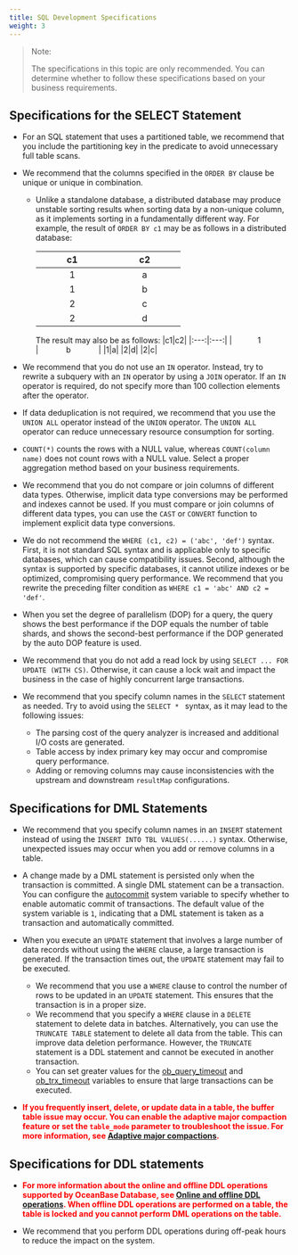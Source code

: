 ```yaml
---
title: SQL Development Specifications
weight: 3
---
```


> Note:
>
> The specifications in this topic are only recommended. You can determine whether to follow these specifications based on your business requirements.

## Specifications for the SELECT Statement

- For an SQL statement that uses a partitioned table, we recommend that you include the partitioning key in the predicate to avoid unnecessary full table scans.

- We recommend that the columns specified in the `ORDER BY` clause be unique or unique in combination.
    - Unlike a standalone database, a distributed database may produce unstable sorting results when sorting data by a non-unique column, as it implements sorting in a fundamentally different way. For example, the result of `ORDER BY c1` may be as follows in a distributed database:

        |c1|c2|
        |:---:|:---:|
        |&emsp;&emsp;&emsp; 1 &emsp;&emsp;&emsp; | &emsp;&emsp;&emsp; a &emsp;&emsp;&emsp;|
        |1|b|
        |2|c|
        |2|d|

        The result may also be as follows:
        |c1|c2|
        |:---:|:---:|
        |&emsp;&emsp;&emsp; 1 &emsp;&emsp;&emsp; | &emsp;&emsp;&emsp; b &emsp;&emsp;&emsp; |
        |1|a|
        |2|d|
        |2|c|

- We recommend that you do not use an `IN` operator. Instead, try to rewrite a subquery with an `IN` operator by using a `JOIN` operator. If an `IN` operator is required, do not specify more than 100 collection elements after the operator.

- If data deduplication is not required, we recommend that you use the ``UNION ALL`` operator instead of the ``UNION`` operator. The ``UNION ALL`` operator can reduce unnecessary resource consumption for sorting.

- <code>COUNT(*)</code> counts the rows with a NULL value, whereas <code>COUNT(column name)</code> does not count rows with a NULL value. Select a proper aggregation method based on your business requirements.

- We recommend that you do not compare or join columns of different data types. Otherwise, implicit data type conversions may be performed and indexes cannot be used. If you must compare or join columns of different data types, you can use the `CAST` or `CONVERT` function to implement explicit data type conversions.

- We do not recommend the `WHERE (c1, c2) = ('abc', 'def')` syntax. First, it is not standard SQL syntax and is applicable only to specific databases, which can cause compatibility issues. Second, although the syntax is supported by specific databases, it cannot utilize indexes or be optimized, compromising query performance. We recommend that you rewrite the preceding filter condition as `WHERE c1 = 'abc' AND c2 = 'def'`.

- When you set the degree of parallelism (DOP) for a query, the query shows the best performance if the DOP equals the number of table shards, and shows the second-best performance if the DOP generated by the auto DOP feature is used.

- We recommend that you do not add a read lock by using `SELECT ... FOR UPDATE (WITH CS)`. Otherwise, it can cause a lock wait and impact the business in the case of highly concurrent large transactions.

- We recommend that you specify column names in the `SELECT` statement as needed. Try to avoid using the ``SELECT * `` syntax, as it may lead to the following issues:
  - The parsing cost of the query analyzer is increased and additional I/O costs are generated.
  - Table access by index primary key may occur and compromise query performance.
  - Adding or removing columns may cause inconsistencies with the upstream and downstream `resultMap` configurations.

## Specifications for DML Statements

- We recommend that you specify column names in an `INSERT` statement instead of using the `INSERT INTO TBL VALUES(......)` syntax. Otherwise, unexpected issues may occur when you add or remove columns in a table.

- A change made by a DML statement is persisted only when the transaction is committed. A single DML statement can be a transaction. You can configure the [autocommit](https://en.oceanbase.com/docs/common-oceanbase-database-10000000001715675) system variable to specify whether to enable automatic commit of transactions. The default value of the system variable is `1`, indicating that a DML statement is taken as a transaction and automatically committed.

- When you execute an `UPDATE` statement that involves a large number of data records without using the `WHERE` clause, a large transaction is generated. If the transaction times out, the `UPDATE` statement may fail to be executed.
    - We recommend that you use a `WHERE` clause to control the number of rows to be updated in an `UPDATE` statement. This ensures that the transaction is in a proper size.
    - We recommend that you specify a `WHERE` clause in a `DELETE` statement to delete data in batches. Alternatively, you can use the `TRUNCATE TABLE` statement to delete all data from the table. This can improve data deletion performance. However, the `TRUNCATE` statement is a DDL statement and cannot be executed in another transaction.
    - You can set greater values for the [ob_query_timeout](https://en.oceanbase.com/docs/common-oceanbase-database-10000000001715719) and [ob_trx_timeout](https://en.oceanbase.com/docs/common-oceanbase-database-10000000001715749) variables to ensure that large transactions can be executed.

- **<font color="red">If you frequently insert, delete, or update data in a table, the buffer table issue may occur. You can enable the adaptive major compaction feature or set the `table_mode` parameter to troubleshoot the issue. For more information, see [Adaptive major compactions](https://en.oceanbase.com/docs/common-oceanbase-database-10000000001719947). </font>**

## Specifications for DDL statements

- **<font color="red">For more information about the online and offline DDL operations supported by OceanBase Database, see [Online and offline DDL operations](https://en.oceanbase.com/docs/common-oceanbase-database-10000000001784252). When offline DDL operations are performed on a table, the table is locked and you cannot perform DML operations on the table. </font>**

- We recommend that you perform DDL operations during off-peak hours to reduce the impact on the system.